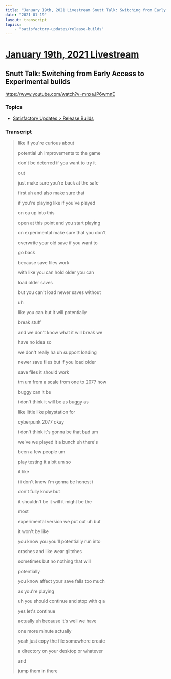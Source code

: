 ```yaml
---
title: "January 19th, 2021 Livestream Snutt Talk: Switching from Early Access to Experimental builds"
date: "2021-01-19"
layout: transcript
topics:
    - "satisfactory-updates/release-builds"
---
```

# [January 19th, 2021 Livestream](../2021-01-19.md)
## Snutt Talk: Switching from Early Access to Experimental builds
https://www.youtube.com/watch?v=mnxaJP6wmnE

### Topics
* [Satisfactory Updates > Release Builds](../topics/satisfactory-updates/release-builds.md)

### Transcript

> like if you're curious about
>
> potential uh improvements to the game
>
> don't be deterred if you want to try it
>
> out
>
> just make sure you're back at the safe
>
> first uh and also make sure that
>
> if you're playing like if you've played
>
> on ea up into this
>
> open at this point and you start playing
>
> on experimental make sure that you don't
>
> overwrite your old save if you want to
>
> go back
>
> because save files work
>
> with like you can hold older you can
>
> load older saves
>
> but you can't load newer saves without
>
> uh
>
> like you can but it will potentially
>
> break stuff
>
> and we don't know what it will break we
>
> have no idea so
>
> we don't really ha uh support loading
>
> newer save files but if you load older
>
> save files it should work
>
> tm um from a scale from one to 2077 how
>
> buggy can it be
>
> i don't think it will be as buggy as
>
> like little like playstation for
>
> cyberpunk 2077 okay
>
> i don't think it's gonna be that bad um
>
> we've we played it a bunch uh there's
>
> been a few people um
>
> play testing it a bit um so
>
> it like
>
> i i don't know i'm gonna be honest i
>
> don't fully know but
>
> it shouldn't be it will it might be the
>
> most
>
> experimental version we put out uh but
>
> it won't be like
>
> you know you you'll potentially run into
>
> crashes and like wear glitches
>
> sometimes but no nothing that will
>
> potentially
>
> you know affect your save falls too much
>
> as you're playing
>
> uh you should continue and stop with q a
>
> yes let's continue
>
> actually uh because it's well we have
>
> one more minute actually
>
> yeah just copy the file somewhere create
>
> a directory on your desktop or whatever
>
> and
>
> jump them in there
>
